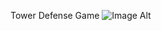 Tower Defense Game
![Image Alt](E:/Unity/projects/game/TowerDefenseGame/Assets/Sprites/TowerDefense.jpg?raw=true "Optional Title")